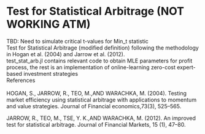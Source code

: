 # Test for Statistical Arbitrage (NOT WORKING ATM)
TBD: Need to simulate critical t-values for Min_t statistic<br />
Test for Statistical Arbitrage (modified definition) following the methodology in Hogan et al. (2004) and Jarrow et al. (2012).
<br />
test_stat_arb.jl contains relevant code to obtain MLE parameters for profit process, the rest is an implementation of online-learning zero-cost expert-based investment strategies
<br />
References <br />
<br />
HOGAN, S., JARROW, R., TEO, M.,AND WARACHKA, M. (2004). Testing market efficiency using statistical arbitrage with applications to momentum and value strategies. Journal of Financial economics,73(3), 525–565.

JARROW, R., TEO, M., TSE, Y. K.,AND WARACHKA, M. (2012). An improved test for statistical arbitrage. Journal of Financial Markets, 15 (1), 47–80.

